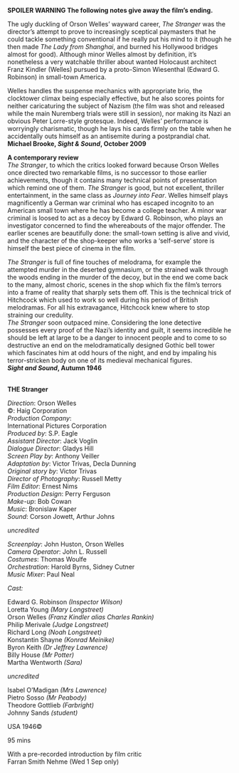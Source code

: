 

**SPOILER WARNING  The following notes give away the film’s ending.**

The ugly duckling of Orson Welles’ wayward career, _The Stranger_ was the director’s attempt to prove to increasingly sceptical paymasters that he could tackle something conventional if he really put his mind to it (though he then made _The Lady from Shanghai_, and burned his Hollywood bridges almost for good). Although minor Welles almost by definition, it’s nonetheless a very watchable thriller about wanted Holocaust architect Franz Kindler (Welles) pursued by a proto-Simon Wiesenthal (Edward G. Robinson) in small-town America.

Welles handles the suspense mechanics with appropriate brio, the clocktower climax being especially effective, but he also scores points for neither caricaturing the subject of Nazism (the film was shot and released while the main Nuremberg trials were still in session), nor making its Nazi an obvious Peter Lorre-style grotesque. Indeed, Welles’ performance is worryingly charismatic, though he lays his cards firmly on the table when he accidentally outs himself as an antisemite during a postprandial chat.  
**Michael Brooke, _Sight & Sound_, October 2009**

**A contemporary review**  
_The Stranger_, to which the critics looked forward because Orson Welles once directed two remarkable films, is no successor to those earlier achievements, though it contains many technical points of presentation which remind one of them. _The Stranger_ is good, but not excellent, thriller entertainment, in the same class as _Journey into Fear_. Welles himself plays magnificently a German war criminal who has escaped incognito to an American small town where he has become a college teacher. A minor war criminal is loosed to act as a decoy by Edward G. Robinson, who plays an investigator concerned to find the whereabouts of the major offender. The earlier scenes are beautifully done: the small-town setting is alive and vivid, and the character of the shop-keeper who works a ‘self-serve’ store is himself the best piece of cinema in the film.

_The Stranger_ is full of fine touches of melodrama, for example the attempted murder in the deserted gymnasium, or the strained walk through the woods ending in the murder of the decoy, but in the end we come back to the many, almost choric, scenes in the shop which fix the film’s terrors into a frame of reality that sharply sets them off. This is the technical trick of Hitchcock which used to work so well during his period of British melodramas. For all his extravagance, Hitchcock knew where to stop straining our credulity.  
_The Stranger_ soon outpaced mine. Considering the lone detective possesses every proof of the Nazi’s identity and guilt, it seems incredible he should be left at large to be a danger to innocent people and to come to so destructive an end on the melodramatically designed Gothic bell tower which fascinates him at odd hours of the night, and end by impaling his terror-stricken body on one of its medieval mechanical figures.  
**_Sight and Sound_, Autumn 1946**
<br><br>


**THE Stranger**

_Direction_: Orson Welles  
©: Haig Corporation  
_Production Company_:  
International Pictures Corporation  
_Produced by_: S.P. Eagle  
_Assistant Director_: Jack Voglin  
_Dialogue Director_: Gladys Hill  
_Screen Play by_: Anthony Veiller  
_Adaptation by_: Victor Trivas, Decla Dunning  
_Original story by_: Victor Trivas  
_Director of Photography_: Russell Metty  
_Film Editor_: Ernest Nims  
_Production Design_: Perry Ferguson  
_Make-up_: Bob Cowan  
_Music_: Bronislaw Kaper  
_Sound_: Corson Jowett, Arthur Johns

_uncredited_

_Screenplay_: John Huston, Orson Welles  
_Camera Operator_: John L. Russell  
_Costumes_: Thomas Woulfe  
_Orchestration_: Harold Byrns, Sidney Cutner  
_Music Mixer_: Paul Neal

_Cast:_

Edward G. Robinson _(Inspector Wilson)_  
Loretta Young _(Mary Longstreet)_  
Orson Welles _(Franz Kindler alias Charles Rankin)_  
Philip Merivale _(Judge Longstreet)_  
Richard Long _(Noah Longstreet)_  
Konstantin Shayne _(Konrad Meinike)_  
Byron Keith _(Dr Jeffrey Lawrence)_  
Billy House _(Mr Potter)_  
Martha Wentworth _(Sara)_

_uncredited_

Isabel O’Madigan _(Mrs Lawrence)_  
Pietro Sosso _(Mr Peabody)_  
Theodore Gottlieb _(Farbright)_  
Johnny Sands _(student)_

USA 1946©

95 mins

With a pre-recorded introduction by film critic  
Farran Smith Nehme (Wed 1 Sep only)
<!--stackedit_data:
eyJoaXN0b3J5IjpbMTg0Mjk5MTMwMV19
-->